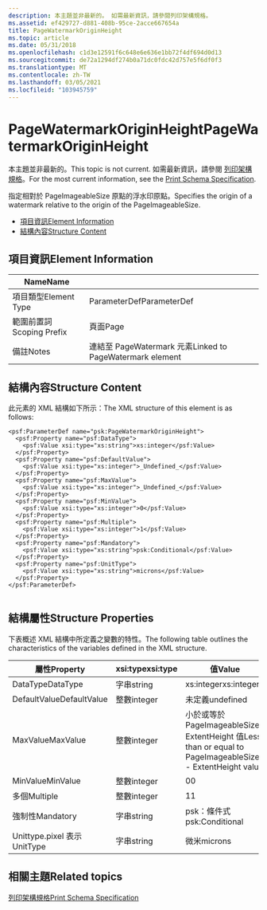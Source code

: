 ```yaml
---
description: 本主題並非最新的。 如需最新資訊，請參閱列印架構規格。
ms.assetid: ef429727-d881-408b-95ce-2acce667654a
title: PageWatermarkOriginHeight
ms.topic: article
ms.date: 05/31/2018
ms.openlocfilehash: c1d3e12591f6c648e6e636e1bb72f4df694d0d13
ms.sourcegitcommit: de72a1294df274b0a71dc0fdc42d757e5f6df0f3
ms.translationtype: MT
ms.contentlocale: zh-TW
ms.lasthandoff: 03/05/2021
ms.locfileid: "103945759"
---
```

# <a name="pagewatermarkoriginheight"></a><span data-ttu-id="14e1e-104">PageWatermarkOriginHeight</span><span class="sxs-lookup"><span data-stu-id="14e1e-104">PageWatermarkOriginHeight</span></span>

<span data-ttu-id="14e1e-105">本主題並非最新的。</span><span class="sxs-lookup"><span data-stu-id="14e1e-105">This topic is not current.</span></span> <span data-ttu-id="14e1e-106">如需最新資訊，請參閱 [列印架構規格](https://download.microsoft.com/download/D/E/C/DECA6E6B-3E81-48E7-B7EF-6D92A547D03C/print-schema-spec-2-0.zip)。</span><span class="sxs-lookup"><span data-stu-id="14e1e-106">For the most current information, see the [Print Schema Specification](https://download.microsoft.com/download/D/E/C/DECA6E6B-3E81-48E7-B7EF-6D92A547D03C/print-schema-spec-2-0.zip).</span></span>

<span data-ttu-id="14e1e-107">指定相對於 PageImageableSize 原點的浮水印原點。</span><span class="sxs-lookup"><span data-stu-id="14e1e-107">Specifies the origin of a watermark relative to the origin of the PageImageableSize.</span></span>

-   [<span data-ttu-id="14e1e-108">項目資訊</span><span class="sxs-lookup"><span data-stu-id="14e1e-108">Element Information</span></span>](#element-information)
-   [<span data-ttu-id="14e1e-109">結構內容</span><span class="sxs-lookup"><span data-stu-id="14e1e-109">Structure Content</span></span>](#structure-content)

## <a name="element-information"></a><span data-ttu-id="14e1e-110">項目資訊</span><span class="sxs-lookup"><span data-stu-id="14e1e-110">Element Information</span></span>



| <span data-ttu-id="14e1e-111">Name</span><span class="sxs-lookup"><span data-stu-id="14e1e-111">Name</span></span>                       |                                            |
|----------------------------|--------------------------------------------|
| <span data-ttu-id="14e1e-112">項目類型</span><span class="sxs-lookup"><span data-stu-id="14e1e-112">Element Type</span></span> <br/>   | <span data-ttu-id="14e1e-113">ParameterDef</span><span class="sxs-lookup"><span data-stu-id="14e1e-113">ParameterDef</span></span><br/>                    |
| <span data-ttu-id="14e1e-114">範圍前置詞</span><span class="sxs-lookup"><span data-stu-id="14e1e-114">Scoping Prefix</span></span> <br/> | <span data-ttu-id="14e1e-115">頁面</span><span class="sxs-lookup"><span data-stu-id="14e1e-115">Page</span></span><br/>                            |
| <span data-ttu-id="14e1e-116">備註</span><span class="sxs-lookup"><span data-stu-id="14e1e-116">Notes</span></span> <br/>          | <span data-ttu-id="14e1e-117">連結至 PageWatermark 元素</span><span class="sxs-lookup"><span data-stu-id="14e1e-117">Linked to PageWatermark element</span></span><br/> |



 

## <a name="structure-content"></a><span data-ttu-id="14e1e-118">結構內容</span><span class="sxs-lookup"><span data-stu-id="14e1e-118">Structure Content</span></span>

<span data-ttu-id="14e1e-119">此元素的 XML 結構如下所示：</span><span class="sxs-lookup"><span data-stu-id="14e1e-119">The XML structure of this element is as follows:</span></span>

``` syntax
<psf:ParameterDef name="psk:PageWatermarkOriginHeight">
  <psf:Property name="psf:DataType">
    <psf:Value xsi:type="xs:string">xs:integer</psf:Value>
  </psf:Property>
  <psf:Property name="psf:DefaultValue">
    <psf:Value xsi:type="xs:integer">_Undefined_</psf:Value>
  </psf:Property>
  <psf:Property name="psf:MaxValue">
    <psf:Value xsi:type="xs:integer">_Undefined_</psf:Value>
  </psf:Property>
  <psf:Property name="psf:MinValue">
    <psf:Value xsi:type="xs:integer">0</psf:Value>
  </psf:Property>
  <psf:Property name="psf:Multiple">
    <psf:Value xsi:type="xs:integer">1</psf:Value>
  </psf:Property>
  <psf:Property name="psf:Mandatory">
    <psf:Value xsi:type="xs:string">psk:Conditional</psf:Value>
  </psf:Property>
  <psf:Property name="psf:UnitType">
    <psf:Value xsi:type="xs:string">microns</psf:Value>
  </psf:Property>
</psf:ParameterDef>
      
```

## <a name="structure-properties"></a><span data-ttu-id="14e1e-120">結構屬性</span><span class="sxs-lookup"><span data-stu-id="14e1e-120">Structure Properties</span></span>

<span data-ttu-id="14e1e-121">下表概述 XML 結構中所定義之變數的特性。</span><span class="sxs-lookup"><span data-stu-id="14e1e-121">The following table outlines the characteristics of the variables defined in the XML structure.</span></span>



| <span data-ttu-id="14e1e-122">屬性</span><span class="sxs-lookup"><span data-stu-id="14e1e-122">Property</span></span>                | <span data-ttu-id="14e1e-123">xsi:type</span><span class="sxs-lookup"><span data-stu-id="14e1e-123">xsi:type</span></span>           | <span data-ttu-id="14e1e-124">值</span><span class="sxs-lookup"><span data-stu-id="14e1e-124">Value</span></span>                                                                   |
|-------------------------|--------------------|-------------------------------------------------------------------------|
| <span data-ttu-id="14e1e-125">DataType</span><span class="sxs-lookup"><span data-stu-id="14e1e-125">DataType</span></span><br/>     | <span data-ttu-id="14e1e-126">字串</span><span class="sxs-lookup"><span data-stu-id="14e1e-126">string</span></span><br/>  | <span data-ttu-id="14e1e-127">xs:integer</span><span class="sxs-lookup"><span data-stu-id="14e1e-127">xs:integer</span></span><br/>                                                   |
| <span data-ttu-id="14e1e-128">DefaultValue</span><span class="sxs-lookup"><span data-stu-id="14e1e-128">DefaultValue</span></span><br/> | <span data-ttu-id="14e1e-129">整數</span><span class="sxs-lookup"><span data-stu-id="14e1e-129">integer</span></span><br/> | <span data-ttu-id="14e1e-130">未定義</span><span class="sxs-lookup"><span data-stu-id="14e1e-130">undefined</span></span><br/>                                                    |
| <span data-ttu-id="14e1e-131">MaxValue</span><span class="sxs-lookup"><span data-stu-id="14e1e-131">MaxValue</span></span><br/>     | <span data-ttu-id="14e1e-132">整數</span><span class="sxs-lookup"><span data-stu-id="14e1e-132">integer</span></span><br/> | <span data-ttu-id="14e1e-133">小於或等於 PageImageableSize-ExtentHeight 值</span><span class="sxs-lookup"><span data-stu-id="14e1e-133">Less than or equal to PageImageableSize - ExtentHeight value</span></span><br/> |
| <span data-ttu-id="14e1e-134">MinValue</span><span class="sxs-lookup"><span data-stu-id="14e1e-134">MinValue</span></span><br/>     | <span data-ttu-id="14e1e-135">整數</span><span class="sxs-lookup"><span data-stu-id="14e1e-135">integer</span></span><br/> | <span data-ttu-id="14e1e-136">0</span><span class="sxs-lookup"><span data-stu-id="14e1e-136">0</span></span><br/>                                                            |
| <span data-ttu-id="14e1e-137">多個</span><span class="sxs-lookup"><span data-stu-id="14e1e-137">Multiple</span></span><br/>     | <span data-ttu-id="14e1e-138">整數</span><span class="sxs-lookup"><span data-stu-id="14e1e-138">integer</span></span><br/> | <span data-ttu-id="14e1e-139">1</span><span class="sxs-lookup"><span data-stu-id="14e1e-139">1</span></span><br/>                                                            |
| <span data-ttu-id="14e1e-140">強制性</span><span class="sxs-lookup"><span data-stu-id="14e1e-140">Mandatory</span></span><br/>    | <span data-ttu-id="14e1e-141">字串</span><span class="sxs-lookup"><span data-stu-id="14e1e-141">string</span></span><br/>  | <span data-ttu-id="14e1e-142">psk：條件式</span><span class="sxs-lookup"><span data-stu-id="14e1e-142">psk:Conditional</span></span><br/>                                              |
| <span data-ttu-id="14e1e-143">Unittype.pixel 表示</span><span class="sxs-lookup"><span data-stu-id="14e1e-143">UnitType</span></span><br/>     | <span data-ttu-id="14e1e-144">字串</span><span class="sxs-lookup"><span data-stu-id="14e1e-144">string</span></span><br/>  | <span data-ttu-id="14e1e-145">微米</span><span class="sxs-lookup"><span data-stu-id="14e1e-145">microns</span></span><br/>                                                      |



 

## <a name="related-topics"></a><span data-ttu-id="14e1e-146">相關主題</span><span class="sxs-lookup"><span data-stu-id="14e1e-146">Related topics</span></span>

<dl> <dt>

[<span data-ttu-id="14e1e-147">列印架構規格</span><span class="sxs-lookup"><span data-stu-id="14e1e-147">Print Schema Specification</span></span>](https://download.microsoft.com/download/D/E/C/DECA6E6B-3E81-48E7-B7EF-6D92A547D03C/print-schema-spec-2-0.zip)
</dt> </dl>

 

 




